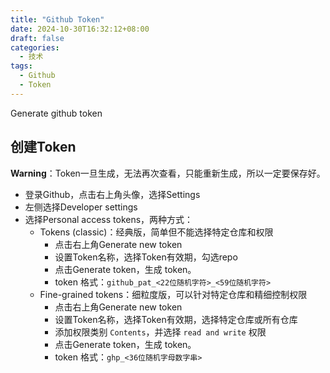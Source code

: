 ```yaml
---
title: "Github Token"
date: 2024-10-30T16:32:12+08:00
draft: false
categories:
  - 技术
tags:
  - Github
  - Token
---
```


Generate github token

<!--more-->

## 创建Token

**Warning**：Token一旦生成，无法再次查看，只能重新生成，所以一定要保存好。

- 登录Github，点击右上角头像，选择Settings
- 左侧选择Developer settings
- 选择Personal access tokens，两种方式：
  - Tokens (classic)：经典版，简单但不能选择特定仓库和权限
    - 点击右上角Generate new token
    - 设置Token名称，选择Token有效期，勾选repo
    - 点击Generate token，生成 token。
    - token 格式：`github_pat_<22位随机字符>_<59位随机字符>`
  - Fine-grained tokens：细粒度版，可以针对特定仓库和精细控制权限
    - 点击右上角Generate new token
    - 设置Token名称，选择Token有效期，选择特定仓库或所有仓库
    - 添加权限类别 `Contents`，并选择 `read and write` 权限
    - 点击Generate token，生成 token。
    - token 格式：`ghp_<36位随机字母数字串>`
